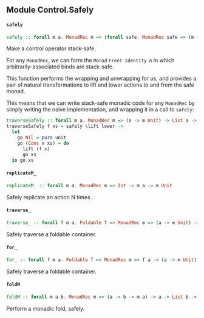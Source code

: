 ## Module Control.Safely

#### `safely`

``` purescript
safely :: forall m a. MonadRec m => (forall safe. MonadRec safe => (m ~> safe) -> (safe ~> m) -> safe a) -> m a
```

Make a control operator stack-safe.

For any `MonadRec`, we can form the `Monad` `FreeT Identity m` in which
arbitrarily-associated binds are stack-safe.

This function performs the wrapping and unwrapping for us, and provides a
pair of natural transformations to lift and lower actions to and from the
safe monad.

This means that we can write stack-safe monadic code for any `MonadRec` by
simply writing the naive implementation, and wrapping it in a call to
`safely`:

```purescript
traverseSafely :: forall m a. MonadRec m => (a -> m Unit) -> List a -> m Unit
traverseSafely f xs = safely \lift lower ->
  let
    go Nil = pure unit
    go (Cons x xs) = do
      lift (f x)
      go xs
  in go xs
```

#### `replicateM_`

``` purescript
replicateM_ :: forall m a. MonadRec m => Int -> m a -> m Unit
```

Safely replicate an action N times.

#### `traverse_`

``` purescript
traverse_ :: forall f m a. Foldable f => MonadRec m => (a -> m Unit) -> f a -> m Unit
```

Safely traverse a foldable container.

#### `for_`

``` purescript
for_ :: forall f m a. Foldable f => MonadRec m => f a -> (a -> m Unit) -> m Unit
```

Safely traverse a foldable container.

#### `foldM`

``` purescript
foldM :: forall m a b. MonadRec m => (a -> b -> m a) -> a -> List b -> m a
```

Perform a monadic fold, safely.


